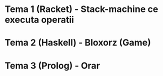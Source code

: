 # Tema 1 (Racket) - Stack-machine ce executa operatii
# Tema 2 (Haskell) - Bloxorz (Game)
# Tema 3 (Prolog) - Orar
